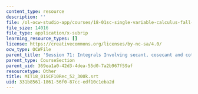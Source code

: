 ```yaml
---
content_type: resource
description: ''
file: /ol-ocw-studio-app/courses/18-01sc-single-variable-calculus-fall-2010/331b8561186156f087ccedf10c1eba2d_MIT18_01SCF10Rec_52_300k.srt
file_size: 14016
file_type: application/x-subrip
learning_resource_types: []
license: https://creativecommons.org/licenses/by-nc-sa/4.0/
ocw_type: OCWFile
parent_title: 'Session 71: Integrals Involving secant, cosecant and cotangent'
parent_type: CourseSection
parent_uid: 369ea1a0-42d3-4dea-55d0-7a2b967f59af
resourcetype: Other
title: MIT18_01SCF10Rec_52_300k.srt
uid: 331b8561-1861-56f0-87cc-edf10c1eba2d
---
```

